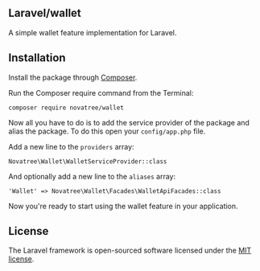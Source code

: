## Laravel/wallet

A simple wallet feature implementation for Laravel.

## Installation

Install the package through [Composer](http://getcomposer.org/). 

Run the Composer require command from the Terminal:

    composer require novatree/wallet

Now all you have to do is to add the service provider of the package and alias the package. To do this open your `config/app.php` file.

Add a new line to the `providers` array:

	Novatree\Wallet\WalletServiceProvider::class

And optionally add a new line to the `aliases` array:

	'Wallet' => Novatree\Wallet\Facades\WalletApiFacades::class

Now you're ready to start using the wallet feature in your application.

## License

The Laravel framework is open-sourced software licensed under the [MIT license](http://opensource.org/licenses/MIT).